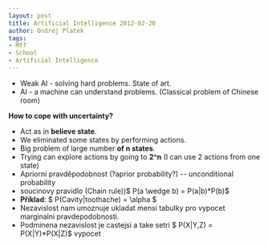 ```yaml
---
layout: post
title: Artificial Intelligence 2012-02-20
author: Ondrej Platek
tags:
- Mff
- School
- Artificial Intelligence
---
```


- Weak AI - solving hard problems. State of art.
- AI - a machine can understand problems. (Classical problem of Chinese room) 

**How to cope with uncertainty?**

- Act as in **believe state**. 
- We eliminated some states by performing actions.
- Big problem of large number <strong>of n states</strong>. 
- Trying can explore actions by going to <strong> 2^n</strong> (I can use 2 actions from one state)
- Apriorni pravděpodobnost (?aprior probability?) -- unconditional probability
- soucinovy pravidlo (Chain rule))$ P(a \wedge b) = P(a|b)*P(b)$
- <strong>Příklad</strong>:  $ P(Cavity|toothache) = \alpha $        
- Nezavislost nam umoznuje ukladat mensi tabulky pro vypocet marginalni pravdepodobnosti.
- Podminena nezavislost je castejsi a take setri $ P(X|Y,Z) = P(X|Y)*P(X|Z)$ vypocet
